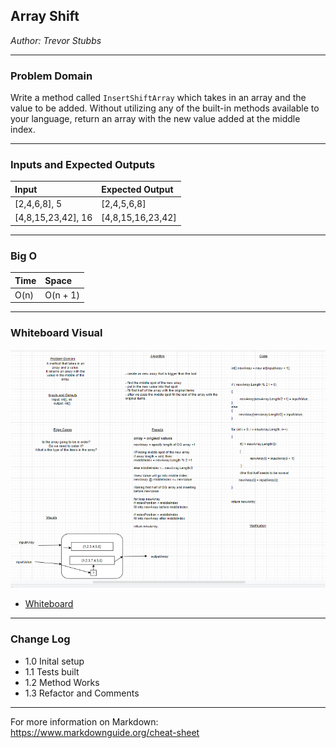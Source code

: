 ## Array Shift
*Author: Trevor Stubbs*

---

### Problem Domain
Write a method called `InsertShiftArray` which takes in an array and the value to be added. 
Without utilizing any of the built-in methods available to your language, return an array with 
the new value added at the middle index.

---

### Inputs and Expected Outputs

| Input | Expected Output |
| :----------- | :----------- |
| [2,4,6,8], 5 | [2,4,5,6,8] |
| [4,8,15,23,42], 16 | [4,8,15,16,23,42] |


---

### Big O


| Time | Space |
| :----------- | :----------- |
| O(n) | O(n + 1) |


---


### Whiteboard Visual
![Whiteboard](assets/array-shift.png)
- [Whiteboard](https://drive.google.com/file/d/1Ot9iCIbAn-8C6zUokZikqziJ96da5Oht/view?usp=sharing)


---

### Change Log
- 1.0 Inital setup
- 1.1 Tests built
- 1.2 Method Works
- 1.3 Refactor and Comments

---

For more information on Markdown: https://www.markdownguide.org/cheat-sheet